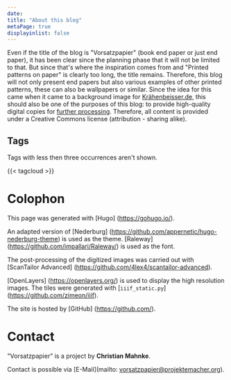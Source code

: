 ```yaml
---
date:
title: "About this blog"
metaPage: true
displayinlist: false
---
```


Even if the title of the blog is "Vorsatzpapier" (book end paper or just end paper), it has been clear since the planning phase that it will not be limited to that. But since that's where the inspiration comes from and "Printed patterns on paper" is clearly too long, the title remains. Therefore, this blog will not only present end papers but also various examples of other printed patterns, these can also be wallpapers or similar.
Since the idea for this came when it came to a background image for [Krähenbeisser.de](https://krähenbeisser.de), this should also be one of the purposes of this blog: to provide high-quality digital copies for [further processing](/reuse/). Therefore, all content is provided under a Creative Commons license (attribution - sharing alike).

## Tags

Tags with less then three occurrences aren't shown.

{{< tagcloud >}}

# Colophon

This page was generated with [Hugo] (https://gohugo.io/).

An adapted version of [Nederburg] (https://github.com/appernetic/hugo-nederburg-theme) is used as the theme. [Raleway] (https://github.com/impallari/Raleway/) is used as the font.

The post-processing of the digitized images was carried out with [ScanTailor Advanced] (https://github.com/4lex4/scantailor-advanced).

[OpenLayers] (https://openlayers.org/) is used to display the high resolution images. The tiles were generated with [`iiif_static.py`] (https://github.com/zimeon/iiif).

The site is hosted by [GitHub] (https://github.com/).

# Contact

"Vorsatzpapier" is a project by **Christian Mahnke**.

Contact is possible via [E-Mail](mailto: vorsatzpapier@projektemacher.org).
